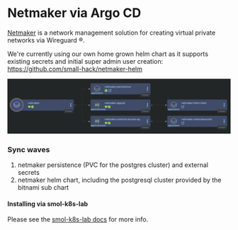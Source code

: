 # Netmaker via Argo CD

[Netmaker](https://github.com/gravitl/netmaker) is a network management solution for creating virtual private networks via Wireguard ®️.

We're currently using our own home grown helm chart as it supports existing secrets and initial super admin user creation:
https://github.com/small-hack/netmaker-helm

![Screenshot of the Argo CD web interface showing the netmaker app of apps. The netmaker app shows three children: netmaker-persistence application in healthy state, netmaker-appset in healthy state, and the netmaker external secrets appset also in healthy state](./netmaker.png)

### Sync waves

1. netmaker persistence (PVC for the postgres cluster) and external secrets
2. netmaker helm chart, including the postgresql cluster provided by the bitnami sub chart


#### Installing via smol-k8s-lab

Please see the [smol-k8s-lab docs](https://small-hack.github.io/smol-k8s-lab/k8s_apps/netmaker) for more info.
